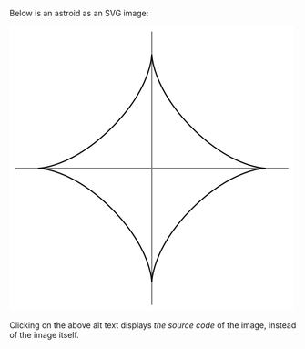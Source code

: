 Below is an astroid as an SVG image:

![This is the alt text of the image](astroid.svg)

Clicking on the above alt text displays _the source code_ of the image,
instead of the image itself.

